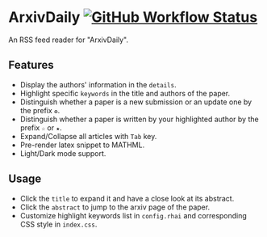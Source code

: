 # ArxivDaily [![GitHub Workflow Status](https://img.shields.io/github/workflow/status/NotCraft/ArxivDaily/Update?style=for-the-badge)](https://github.com/NotCraft/ArxivDaily/actions)

An RSS feed reader for "ArxivDaily".

## Features

- Display the authors' information in the `details`.
- Highlight specific `keywords` in the title and authors of the paper.
- Distinguish whether a paper is a new submission or an update one by the prefix `♻`.
- Distinguish whether a paper is written by your highlighted author by the prefix `☆` or `★`.
- Expand/Collapse all articles with `Tab` key.
- Pre-render latex snippet to MATHML.
- Light/Dark mode support.

## Usage

- Click the `title` to expand it and have a close look at its abstract.
- Click the `abstract` to jump to the arxiv page of the paper.
- Customize highlight keywords list in `config.rhai` and corresponding CSS style in `index.css`.

